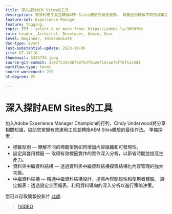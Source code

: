 ```yaml
---
title: 深入探討AEM Sites的工具
description: 有效利用工具並轉換AEM Sites體驗的最佳實務。 標籤型別瞭解不同的標籤型別如何增加內容組織和可發現性。  設定和套用標籤獲得有效標籤實作的實作深入分析，以節省時間並提高生產力。  資料夾中繼資料結構描述透過資料夾中繼資料結構描述探索結構化內容管理的強大功能。中繼資料結構描述熟悉中繼資料結構描述設計，提升內容關聯性和使用者體驗。 設定報表透過設定全面報表，利用資料導向的深入分析以進行策略決策。您可以在此處存取簡報幻燈片。
feature-set: Experience Manager
feature: Tagging, 
topic: ??? - select 0 or more from: https://adobe.ly/3NRHfMp
role: Leader, Architect, Developer, Admin, User
level: Beginner, Intermediate
doc-type: Event
last-substantial-update: 2023-10-06
jira: KT-14118
thumbnail: 3424735.jpeg
source-git-commit: 3ae2f5392dbf58f63f9b2ef1dcaef6ff6f5134d4
workflow-type: tm+mt
source-wordcount: 219
ht-degree: 0%

---
```



# 深入探討AEM Sites的工具

加入Adobe Experience Manager Champion的行列，Cindy Underwood將分享相關知識，協助您掌握有效運用工具並轉換AEM Sites體驗的最佳作法。 準備探索：

* 標籤型別 — 瞭解不同的標籤型別如何增加內容組織和可發現性。
* 設定與套用標籤 — 取得有效標籤實作的實作深入分析，以節省時間並提高生產力。
* 資料夾中繼資料結構 — 透過資料夾中繼資料結構探索結構化內容管理的強大功能。
* 中繼資料結構 — 精通中繼資料結構設計，提高內容關聯性和使用者體驗。 設定報表：透過設定全面報表，利用資料導向的深入分析以進行策略決策。

您可以存取簡報投影片 [此處](/help/learn-from-your-peers/assets/experience-manager/sept2023/AEM-Sites-Tools-Webinar.pdf).

>[!VIDEO](https://video.tv.adobe.com/v/3424735/?learn=on)
